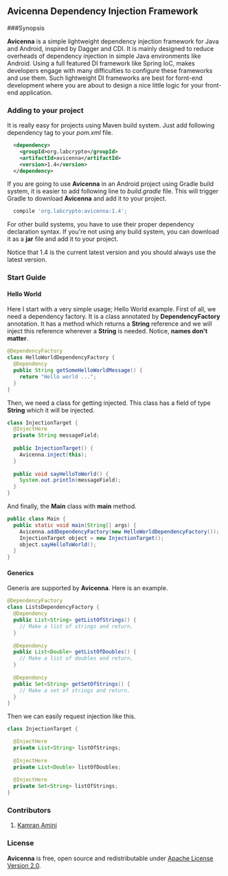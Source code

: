 ## Avicenna Dependency Injection Framework

###Synopsis

**Avicenna** is a simple lightweight dependency injection framework for Java and Android, inspired by Dagger and CDI. It is mainly designed to reduce overheads of dependency injection in simple Java environments like Android. Using a full featured DI framework like Spring IoC, makes developers engage with many difficulties to configure these frameworks and use them. Such lightweight DI frameworks are best for fornt-end development where you are about to design a nice little logic for your front-end application.

### Adding to your project

It is really easy for projects using Maven build system. Just add following dependency tag to your *pom.xml* file.

```xml
  <dependency>
    <groupId>org.labcrypto</groupId>
    <artifactId>avicenna</artifactId>
    <version>1.4</version>
  </dependency>
```
If you are going to use **Avicenna** in an Android project using Gradle build system, it is easier to add following line to *build.gradle* file. This will trigger Gradle to download **Avicenna** and add it to your project.

```groovy
  compile 'org.labcrypto:avicenna:1.4';
```

For other build systems, you have to use their proper dependency declaration syntax. If you're not using any build system, you can download it as a **jar** file and add it to your project.

Notice that 1.4 is the current latest version and you should always use the latest version.

### Start Guide

#### Hello World

Here I start with a very simple usage; Hello World example. First of all, we need a dependency factory. It is a class annotated by **DependencyFactory** annotation. It has a method which returns a **String** reference and we will inject this reference wherever a **String** is needed. Notice, **names don't matter**.

```Java
@DependencyFactory
class HelloWorldDependencyFactory {
  @Dependency
  public String getSomeHelloWorldMessage() {
    return "Hello world ...";
  }
}
```

Then, we need a class for getting injected. This class has a field of type **String** which it will be injected.

```Java
class InjectionTarget {
  @InjectHere
  private String messageField;
  
  public InjectionTarget() {
    Avicenna.inject(this);
  }
  
  public void sayHelloToWorld() {
    System.out.println(messageField);
  }
}
```

And finally, the **Main** class with **main** method.

```Java
public class Main {
  public static void main(String[] args) {
    Avicenna.addDependencyFactory(new HelloWorldDependencyFactory());
    InjectionTarget object = new InjectionTarget();
    object.sayHelloToWorld();
  }
}
```

#### Generics

Generis are supported by **Avicenna**. Here is an example.

```Java
@DependencyFactory
class ListsDependencyFactory {
  @Dependency
  public List<String> getListOfStrings() {
    // Make a list of strings and return.
  }
  
  @Dependency
  public List<Double> getListOfDoubles() {
    // Make a list of doubles and return.
  }
  
  @Dependency
  public Set<String> getSetOfStrings() {
    // Make a set of strings and return.
  }
}
```
Then we can easily request injection like this.

```Java
class InjectionTarget {

  @InjectHere
  private List<String> listOfStrings;
  
  @InjectHere
  private List<Double> listOfDoubles;
  
  @InjectHere
  private Set<String> listOfStrings;
}
```

### Contributors
1. [Kamran Amini](https://github.com/kamcpp)

### License

**Avicenna** is free, open source and redistributable under [Apache License Version 2.0](http://www.apache.org/licenses/LICENSE-2.0).
